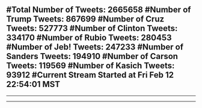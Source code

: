 #Total Number of Tweets: 2665658 
#Number of Trump Tweets: 867699
#Number of Cruz Tweets: 527773
#Number of Clinton Tweets: 334170
#Number of Rubio Tweets: 280453
#Number of Jeb! Tweets: 247233
#Number of Sanders Tweets: 194910
#Number of Carson Tweets: 119569
#Number of Kasich Tweets: 93912
#Current Stream Started at Fri Feb 12 22:54:01 MST
---
---
---
